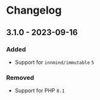 # Changelog

## 3.1.0 - 2023-09-16

### Added

- Support for `innmind/immutable` `5`

### Removed

- Support for PHP `8.1`
